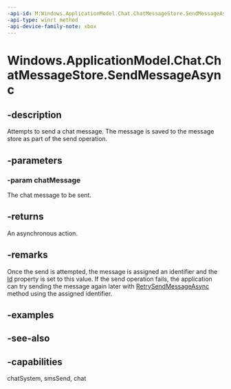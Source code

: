 ```yaml
---
-api-id: M:Windows.ApplicationModel.Chat.ChatMessageStore.SendMessageAsync(Windows.ApplicationModel.Chat.ChatMessage)
-api-type: winrt method
-api-device-family-note: xbox
---
```


<!-- Method syntax
public Windows.Foundation.IAsyncAction SendMessageAsync(Windows.ApplicationModel.Chat.ChatMessage chatMessage)
-->

# Windows.ApplicationModel.Chat.ChatMessageStore.SendMessageAsync

## -description
Attempts to send a chat message. The message is saved to the message store as part of the send operation.

## -parameters
### -param chatMessage
The chat message to be sent.

## -returns
An asynchronous action.

## -remarks
Once the send is attempted, the message is assigned an identifier and the [Id](chatmessage_id.md) property is set to this value. If the send operation fails, the application can try sending the message again later with [RetrySendMessageAsync](chatmessagestore_retrysendmessageasync_1122758369.md) method using the assigned identifier.

## -examples

## -see-also

## -capabilities
chatSystem, smsSend, chat
